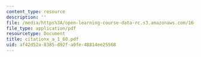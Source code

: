 ```yaml
---
content_type: resource
description: ''
file: /media/https%3A/open-learning-course-data-rc.s3.amazonaws.com/16-885j-aircraft-systems-engineering-fall-2004/af42d52a8385d92fa0fe48814ee25568_citationx_a_1_60.pdf
file_type: application/pdf
resourcetype: Document
title: citationx_a_1_60.pdf
uid: af42d52a-8385-d92f-a0fe-48814ee25568
---
```

